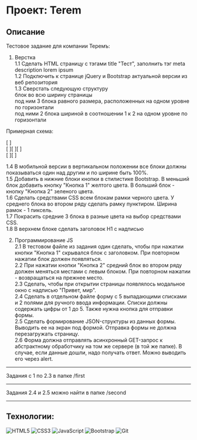 # Проект: Terem
## Описание
Тестовое задание для компании Теремъ:  

1. Верстка  
1.1 Сделать HTML страницу с тэгами title "Тест", заполнить тэг meta
description lorem ipsum  
1.2 Подключить к странице jQuery и Bootstrap актуальной версии из веб
репозитория   
1.3 Сверстать следующую структуру  
блок во всю ширину страницы  
под ним 3 блока равного размера, расположенных на одном уровне по горизонтали  
под ними 2 блока шириной в соотношении 1 к 2 на одном уровне по горизонтали  

Примерная схема:  

[ ]  
[ ][ ][ ]  
[ ][ ]  

1.4 В мобильной версии в вертикальном положении все блоки должны
показываться один над другим и по ширине быть 100%.  
1.5 Добавить в нижние блоки кнопки в стилистике Bootstrap. В меньший
блок добавить кнопку "Кнопка 1" желтого цвета. В больший блок - кнопку
"Кнопка 2" зеленого цвета.  
1.6 Сделать средствами CSS всем блокам рамки черного цвета. У среднего
блока во втором ряду сделать рамку пунктиром. Ширина рамок - 1
пиксель.  
1.7 Покрасить средние 3 блока в разные цвета на выбор средствами CSS.  
1.8 В верхнем блоке сделать заголовок H1 с надписью  

2. Программирование JS  
2.1 В тестовом файле из задания один сделать, чтобы при нажатии кнопки
"Кнопка 1" скрывался блок с заголовком. При повторном нажатии блок
должен появляться.  
2.2 При нажатии кнопки "Кнопка 2" средний блок во втором ряду должен
меняться местами с левым блоком. При повторном нажатии - возвращаться
на прежнее место.  
2.3 Сделать, чтобы при открытии страницы появлялось модальное окно с
надписью "Привет, мир".  
2.4 Сделать в отдельном файле форму с 5 выпадающими списками и 2
полями для ручного ввода информации. Списки должны содержать цифры от
1 до 5. Также нужна кнопка для отправки формы.  
2.5 Сделать формирование JSON-структуры из данных формы. Выводить ее
на экран под формой. Отправка формы не должна перезагружать страницу.  
2.6 Форма должна отправлять асинхронный GET-запрос к абстрактному
обработчику на том же сервере (в той же папке). В случае, если данные
дошли, надо получать ответ. Можно выводить его через alert.  

---
Задания с 1 по 2.3 в папке /first 

---
Задания 2.4 и 2.5 можно найти в папке /second 

---

## Технологии:  

![HTML5](https://img.shields.io/badge/html5-%23E34F26.svg?style=for-the-badge&logo=html5&logoColor=white)
![CSS3](https://img.shields.io/badge/css3-%231572B6.svg?style=for-the-badge&logo=css3&logoColor=white)
![JavaScript](https://img.shields.io/badge/javascript-%23323330.svg?style=for-the-badge&logo=javascript&logoColor=%23F7DF1E)
![Bootstrap](https://img.shields.io/badge/bootstrap-%23563D7C.svg?style=for-the-badge&logo=bootstrap&logoColor=white)
![Git](https://img.shields.io/badge/git-%23F05033.svg?style=for-the-badge&logo=git&logoColor=white)

